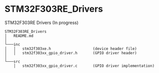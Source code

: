 # STM32F303RE_Drivers  
STM32F303RE Drivers (In progress)  

```
STM32F303RE_Drivers
│   README.md   
│
└───inc
│   │   stm32f303xe.h                   (device header file)
│   │   stm32f303xx_gpio_driver.h       (GPIO driver header)
│   
└───src
    │   stm32f303xx_gpio_driver.c       (GPIO driver implementation)
```
